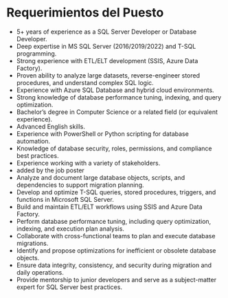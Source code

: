 # Requerimientos del Puesto

- 5+ years of experience as a SQL Server Developer or Database Developer.
- Deep expertise in MS SQL Server (2016/2019/2022) and T-SQL programming.
- Strong experience with ETL/ELT development (SSIS, Azure Data Factory).
- Proven ability to analyze large datasets, reverse-engineer stored procedures, and understand complex SQL logic.
- Experience with Azure SQL Database and hybrid cloud environments.
- Strong knowledge of database performance tuning, indexing, and query optimization.
- Bachelor’s degree in Computer Science or a related field (or equivalent experience).
- Advanced English skills.
- Experience with PowerShell or Python scripting for database automation.
- Knowledge of database security, roles, permissions, and compliance best practices.
- Experience working with a variety of stakeholders.
- added by the job poster
- Analyze and document large database objects, scripts, and dependencies to support migration planning.
- Develop and optimize T-SQL queries, stored procedures, triggers, and functions in Microsoft SQL Server.
- Build and maintain ETL/ELT workflows using SSIS and Azure Data Factory.
- Perform database performance tuning, including query optimization, indexing, and execution plan analysis.
- Collaborate with cross-functional teams to plan and execute database migrations.
- Identify and propose optimizations for inefficient or obsolete database objects.
- Ensure data integrity, consistency, and security during migration and daily operations.
- Provide mentorship to junior developers and serve as a subject-matter expert for SQL Server best practices.
